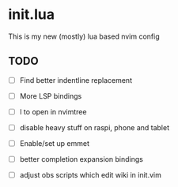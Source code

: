 # init.lua

This is my new (mostly) lua based nvim config

## TODO

- [ ] Find better indentline replacement
- [ ] More LSP bindings
- [ ] l to open in nvimtree
- [ ] disable heavy stuff on raspi, phone and tablet
- [ ] Enable/set up emmet
- [ ] better completion expansion bindings
- [ ] adjust obs scripts which edit wiki in init.vim


